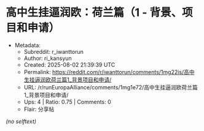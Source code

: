 # 高中生挂逼润欧：荷兰篇（1 - 背景、项目和申请）

- Metadata:
  - Subreddit: r_iwanttorun
  - Author: ri_kansyun
  - Created: 2025-08-02 21:39:39 UTC
  - Permalink: https://reddit.com/r/iwanttorun/comments/1mg22is/高中生挂逼润欧荷兰篇1_背景项目和申请/
  - URL: /r/runEuropaAlliance/comments/1mg1e72/高中生挂逼润欧荷兰篇1_背景项目和申请/
  - Ups: 4 | Ratio: 0.75 | Comments: 0
  - Flair: 分享帖

_(no selftext)_

